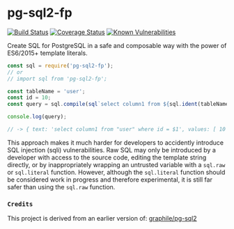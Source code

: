 # pg-sql2-fp

[![Build Status](https://travis-ci.com/lfurzewaddock/pg-sql2-fp.svg?branch=master)](https://travis-ci.com/lfurzewaddock/pg-sql2-fp)
[![Coverage Status](https://coveralls.io/repos/github/lfurzewaddock/pg-sql2-fp/badge.svg?branch=master)](https://coveralls.io/github/lfurzewaddock/pg-sql2-fp?branch=master)
[![Known Vulnerabilities](https://snyk.io/test/github/lfurzewaddock/pg-sql2-fp/badge.svg?targetFile=package.json)](https://snyk.io/test/github/lfurzewaddock/pg-sql2-fp?targetFile=package.json)

Create SQL for PostgreSQL in a safe and composable way with the power of ES6/2015+ template literals.

```js
const sql = require('pg-sql2-fp');
// or
// import sql from 'pg-sql2-fp';

const tableName = 'user';
const id = 10;
const query = sql.compile(sql`select column1 from ${sql.ident(tableName)} where id = ${sql.value(id)}`);

console.log(query);

// -> { text: 'select column1 from "user" where id = $1', values: [ 10 ] }
```

This approach makes it much harder for developers to accidently introduce SQL injection (sqli) vulnerabilities. Raw SQL may only be introduced by a developer with access to the source code, editing the template string directly, or by inappropriately wrapping an untrusted variable with a `sql.raw` or `sql.literal` function. However, although the `sql.literal` function should be considered work in progress and therefore experimental, it is still far safer than using the `sql.raw` function.

### `Credits`

This project is derived from an earlier version of: [graphile/pg-sql2](https://github.com/graphile/pg-sql2)